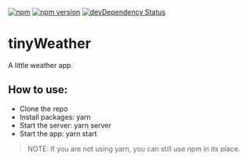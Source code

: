 [![npm](https://img.shields.io/npm/v/npm.svg?maxAge=2592000)]()
[![npm version](https://badge.fury.io/js/express.svg)](https://badge.fury.io/js/express)
[![devDependency Status](https://david-dm.org/dandeller/scaffold/dev-status.svg)](https://david-dm.org/dwyl/esta#info=devDependencies)

# tinyWeather
A little weather app.

<h2>How to use:</h2>
<ul>
  <li>Clone the repo</li>
  <li>Install packages: yarn</li>
  <li>Start the server: yarn server</li>
  <li>Start the app: yarn start</li>
</ul>

> NOTE: If you are not using yarn, you can still use npm in its place.